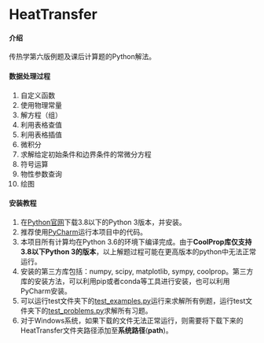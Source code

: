 # HeatTransfer

#### 介绍
传热学第六版例题及课后计算题的Python解法。

#### 数据处理过程
1. 自定义函数
2. 使用物理常量
3. 解方程（组）
4. 利用表格查值
5. 利用表格插值
6. 微积分
7. 求解给定初始条件和边界条件的常微分方程
8. 符号运算
9. 物性参数查询
10. 绘图


#### 安装教程

1. 在[Python官网](https://www.python.org)下载3.8以下的Python 3版本，并安装。
2. 推荐使用[PyCharm](https://www.jetbrains.com/pycharm/)运行本项目中的代码。
3. 本项目所有计算均在Python 3.6的环境下编译完成。由于**CoolProp库仅支持3.8以下Python 3的版本**，以上解题过程可能在更高版本的python中无法正常运行。
4. 安装的第三方库包括：numpy, scipy, matplotlib, sympy, coolprop。第三方库的安装方法，可以利用pip或者conda等工具进行安装，也可以利用PyCharm安装。
5. 可以运行test文件夹下的[test_examples.py](https://gitee.com/hustquick/heat-transfer/blob/master/test/test_examples.py)运行来求解所有例题，运行test文件夹下的[test_problems.py](https://gitee.com/hustquick/heat-transfer/blob/master/test/test_problems.py)求解所有习题。
6. 对于Windows系统，如果下载的文件无法正常运行，则需要将下载下来的HeatTransfer文件夹路径添加至**系统路径**(**path**)。

